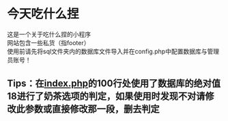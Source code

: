 # 今天吃什么捏
这是一个关于吃什么捏的小程序 \
网站包含一些私货（指footer） \
使用前请先将sql文件夹内的数据库文件导入并在config.php中配置数据库与管理员账号！

## Tips：在[index.php](index.php)的100行处使用了数据库的绝对值18进行了奶茶选项的判定，如果使用时发现不对请修改此参数或直接修改那一段，删去判定

